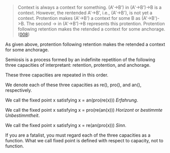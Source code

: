 > Context is always a context for something. (A'->B') in (A'->B')->B is a context. However, the rentended A'->B', i.e., (A'->B'), is not yet a context. Protention makes (A'->B') a context for some B as (A'->B')->B. The second -> in (A'->B')->B represents this protention. Protention following retention makes the retended a context for some anchorage. ([008](https://github.com/TomonariMASADA/didactic-fiesta/blob/4de2e6cf164140410491060fb5b50ae772be20ba/008.md))

As given above, protention following retention makes the retended a context for some anchorage.

Semiosis is a process formed by an indefinite repetition of the following three capacities of interpretant: retention, protention, and anchorage.

These three capacities are repeated in this order.

We denote each of these three capacities as re(), pro(), and an(), respectively.

We call the fixed point x satisfying x = an(pro(re(x))) *Erfahrung*.

We call the fixed point x satisfying x = pro(re(an(x))) *Horizont* or *bestimmte Unbestimmtheit*.

We call the fixed point x satisfying x = re(an(pro(x))) *Sinn*.

If you are a fatalist, you must regard each of the three capacities as a function. What we call fixed point is defined with respect to capacity, not to function.
